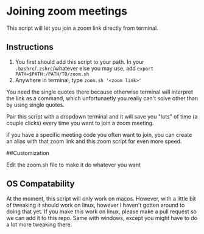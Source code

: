 # Joining zoom meetings

This script will let you join a zoom link directly from terminal. 

## Instructions

1. You first should add this script to your path. In your `.bashrc`/`.zshrc`/whatever else you may use, add `export PATH=$PATH:/PATH/TO/zoom.sh`
2. Anywhere in terminal, type `zoom.sh '<zoom link>'`

You need the single quotes there because otherwise terminal will interpret the link as a command, which unfortunaetly you really can't solve other than by using single quotes.

Pair this script with a dropdown terminal and it will save you "lots" of time (a couple clicks) every time you want to join a zoom meeting.

If you have a specific meeting code you often want to join, you can create an alias with that zoom link and this zoom script for even more speed.

##Customization

Edit the zoom.sh file to make it do whatever you want

## OS Compatability

At the moment, this script will only work on macos. However, with a little bit of tweaking it should work on linux, however I haven't gotten around to doing that yet. If you make this work on linux, please make a pull request so we can add it to this repo. Same with windows, except you might have to do a lot more tweaking there.
